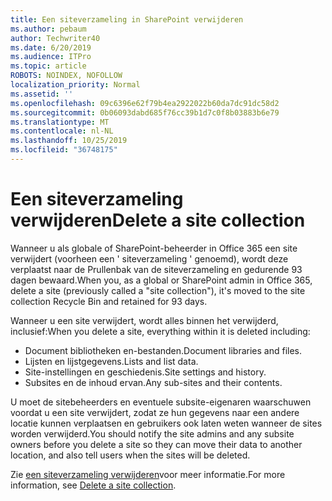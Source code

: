 ```yaml
---
title: Een siteverzameling in SharePoint verwijderen
ms.author: pebaum
author: Techwriter40
ms.date: 6/20/2019
ms.audience: ITPro
ms.topic: article
ROBOTS: NOINDEX, NOFOLLOW
localization_priority: Normal
ms.assetid: ''
ms.openlocfilehash: 09c6396e62f79b4ea2922022b60da7dc91dc58d2
ms.sourcegitcommit: 0b06093dabd685f76cc39b1d7c0f8b03883b6e79
ms.translationtype: MT
ms.contentlocale: nl-NL
ms.lasthandoff: 10/25/2019
ms.locfileid: "36748175"
---
```

# <a name="delete-a-site-collection"></a><span data-ttu-id="3b35b-102">Een siteverzameling verwijderen</span><span class="sxs-lookup"><span data-stu-id="3b35b-102">Delete a site collection</span></span>

<span data-ttu-id="3b35b-103">Wanneer u als globale of SharePoint-beheerder in Office 365 een site verwijdert (voorheen een ' siteverzameling ' genoemd), wordt deze verplaatst naar de Prullenbak van de siteverzameling en gedurende 93 dagen bewaard.</span><span class="sxs-lookup"><span data-stu-id="3b35b-103">When you, as a global or SharePoint admin in Office 365, delete a site (previously called a "site collection"), it's moved to the site collection Recycle Bin and retained for 93 days.</span></span> 

<span data-ttu-id="3b35b-104">Wanneer u een site verwijdert, wordt alles binnen het verwijderd, inclusief:</span><span class="sxs-lookup"><span data-stu-id="3b35b-104">When you delete a site, everything within it is deleted including:</span></span>

- <span data-ttu-id="3b35b-105">Document bibliotheken en-bestanden.</span><span class="sxs-lookup"><span data-stu-id="3b35b-105">Document libraries and files.</span></span>
- <span data-ttu-id="3b35b-106">Lijsten en lijstgegevens.</span><span class="sxs-lookup"><span data-stu-id="3b35b-106">Lists and list data.</span></span>
- <span data-ttu-id="3b35b-107">Site-instellingen en geschiedenis.</span><span class="sxs-lookup"><span data-stu-id="3b35b-107">Site settings and history.</span></span>
- <span data-ttu-id="3b35b-108">Subsites en de inhoud ervan.</span><span class="sxs-lookup"><span data-stu-id="3b35b-108">Any sub-sites and their contents.</span></span>

<span data-ttu-id="3b35b-109">U moet de sitebeheerders en eventuele subsite-eigenaren waarschuwen voordat u een site verwijdert, zodat ze hun gegevens naar een andere locatie kunnen verplaatsen en gebruikers ook laten weten wanneer de sites worden verwijderd.</span><span class="sxs-lookup"><span data-stu-id="3b35b-109">You should notify the site admins and any subsite owners before you delete a site so they can move their data to another location, and also tell users when the sites will be deleted.</span></span> 

<span data-ttu-id="3b35b-110">Zie [een siteverzameling verwijderen](https://docs.microsoft.com/sharepoint/delete-site-collection)voor meer informatie.</span><span class="sxs-lookup"><span data-stu-id="3b35b-110">For more information, see [Delete a site collection](https://docs.microsoft.com/sharepoint/delete-site-collection).</span></span> 